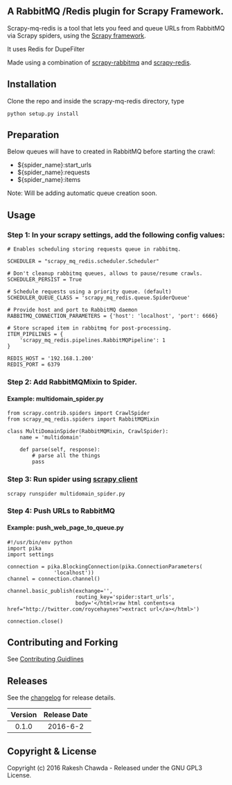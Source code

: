 ## A RabbitMQ /Redis plugin for Scrapy Framework.

Scrapy-mq-redis is a tool that lets you feed and queue URLs from RabbitMQ via Scrapy spiders, using the [Scrapy framework](http://doc.scrapy.org/en/latest/index.html).

It uses Redis for DupeFilter

Made using a combination of [scrapy-rabbitmq](https://github.com/roycehaynes/scrapy-rabbitmq/) and [scrapy-redis](https://github.com/darkrho/scrapy-redis).

## Installation

Clone the repo and inside the scrapy-mq-redis directory, type

```
python setup.py install
```

## Preparation

Below queues will have to created in RabbitMQ before starting the crawl:

* ${spider_name}:start_urls
* ${spider_name}:requests
* ${spider_name}:items

Note: Will be adding automatic queue creation soon.

## Usage

### Step 1: In your scrapy settings, add the following config values:

```
# Enables scheduling storing requests queue in rabbitmq.

SCHEDULER = "scrapy_mq_redis.scheduler.Scheduler"

# Don't cleanup rabbitmq queues, allows to pause/resume crawls.
SCHEDULER_PERSIST = True

# Schedule requests using a priority queue. (default)
SCHEDULER_QUEUE_CLASS = 'scrapy_mq_redis.queue.SpiderQueue'

# Provide host and port to RabbitMQ daemon
RABBITMQ_CONNECTION_PARAMETERS = {'host': 'localhost', 'port': 6666}

# Store scraped item in rabbitmq for post-processing.
ITEM_PIPELINES = {
    'scrapy_mq_redis.pipelines.RabbitMQPipeline': 1
}

REDIS_HOST = '192.168.1.200'
REDIS_PORT = 6379

```

### Step 2: Add RabbitMQMixin to Spider.

#### Example: multidomain_spider.py

```
from scrapy.contrib.spiders import CrawlSpider
from scrapy_mq_redis.spiders import RabbitMQMixin

class MultiDomainSpider(RabbitMQMixin, CrawlSpider):
    name = 'multidomain'

    def parse(self, response):
        # parse all the things
        pass

```

### Step 3: Run spider using [scrapy client](http://doc.scrapy.org/en/1.0/topics/shell.html)

```
scrapy runspider multidomain_spider.py
```

### Step 4: Push URLs to RabbitMQ

#### Example: push_web_page_to_queue.py

```
#!/usr/bin/env python
import pika
import settings

connection = pika.BlockingConnection(pika.ConnectionParameters(
               'localhost'))
channel = connection.channel()

channel.basic_publish(exchange='',
                      routing_key='spider:start_urls',
                      body='</html>raw html contents<a href="http://twitter.com/roycehaynes">extract url</a></html>')

connection.close()

```

## Contributing and Forking

See [Contributing Guidlines](CONTRIBUTING.MD)

## Releases

See the [changelog](CHANGELOG.md) for release details.

| Version | Release Date |
| :-----: | :----------: |
| 0.1.0 | 2016-6-2 |



## Copyright & License

Copyright (c) 2016 Rakesh Chawda - Released under the GNU GPL3 License.
